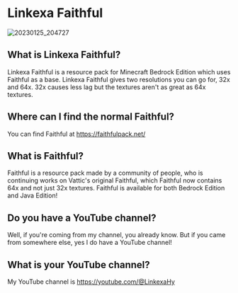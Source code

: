 # Linkexa Faithful
![20230125_204727](https://user-images.githubusercontent.com/121247693/215290882-aa250a27-a293-472c-b198-9d9bae4a050f.png)
## What is Linkexa Faithful?
Linkexa Faithful is a resource pack for Minecraft Bedrock Edition which uses Faithful as a base. Linkexa Faithful gives two resolutions you can go for, 32x and 64x. 32x causes less lag but the textures aren't as great as 64x textures.

## Where can I find the normal Faithful?
You can find Faithful at https://faithfulpack.net/

## What is Faithful?
Faithful is a resource pack made by a community of people, who is continuing works on Vattic's original Faithful, which Faithful now contains 64x and not just 32x textures. Faithful is available for both Bedrock Edition and Java Edition!

## Do you have a YouTube channel?
Well, if you're coming from my channel, you already know. But if you came from somewhere else, yes I do have a YouTube channel!

## What is your YouTube channel?
My YouTube channel is https://youtube.com/@LinkexaHy
